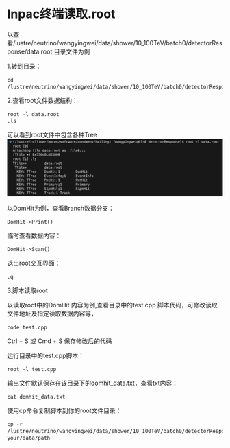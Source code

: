 # Inpac终端读取.root
以查看/lustre/neutrino/wangyingwei/data/shower/10_100TeV/batch0/detectorResponse/data.root  目录文件为例

1.转到目录：
```
cd /lustre/neutrino/wangyingwei/data/shower/10_100TeV/batch0/detectorResponse
```
2.查看root文件数据结构：
```
root -l data.root
.ls
```
可以看到root文件中包含各种Tree
![](https://github.com/sciwyw/Inpac-.root/blob/main/Screenshot%202023-10-24%20at%2012.42.42.png)

以DomHit为例，查看Branch数据分支：
```
DomHit->Print()
```
临时查看数据内容：
```
DomHit->Scan()
```

退出root交互界面：
```
.q
```

3.脚本读取root

以读取root中的DomHit 内容为例,查看目录中的test.cpp 脚本代码，可修改读取文件地址及指定读取数据内容等，
```
code test.cpp
```
 Ctrl + S 或 Cmd + S 保存修改后的代码

运行目录中的test.cpp脚本：
```
root -l test.cpp
```

输出文件默认保存在该目录下的domhit_data.txt，查看txt内容：
```
cat domhit_data.txt
```

使用cp命令复制脚本到你的root文件目录：
```
cp -r /lustre/neutrino/wangyingwei/data/shower/10_100TeV/batch0/detectorResponse/test.cpp your/data/path
```


